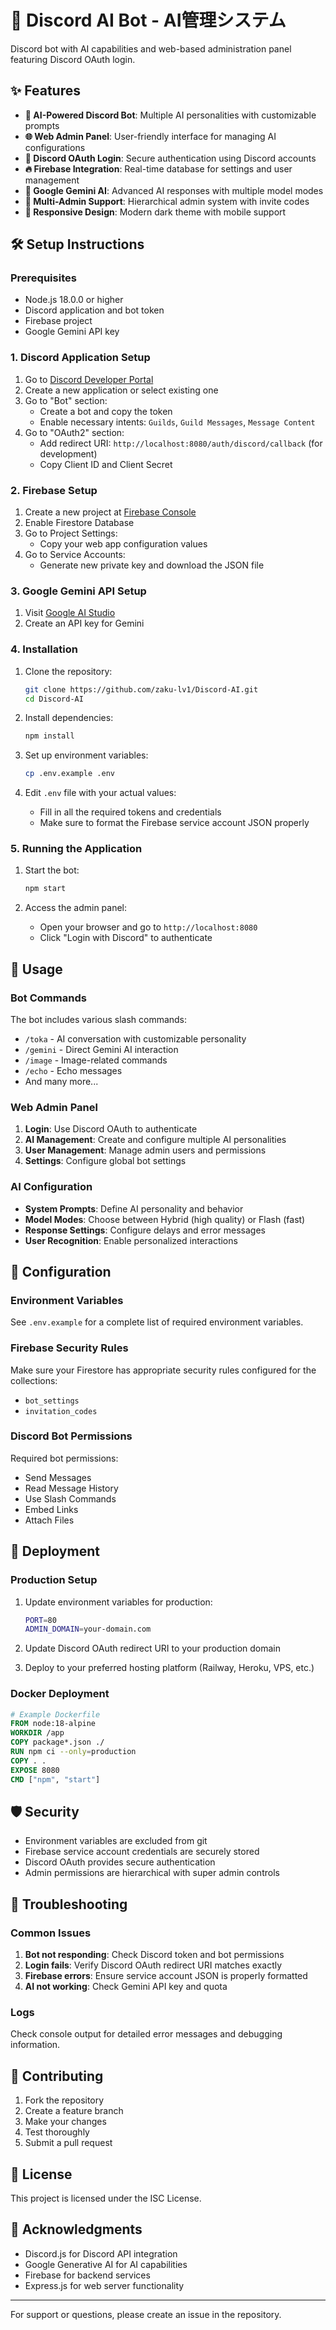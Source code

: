 # 🤖 Discord AI Bot - AI管理システム

Discord bot with AI capabilities and web-based administration panel featuring Discord OAuth login.

## ✨ Features

- **🤖 AI-Powered Discord Bot**: Multiple AI personalities with customizable prompts
- **🌐 Web Admin Panel**: User-friendly interface for managing AI configurations
- **🔐 Discord OAuth Login**: Secure authentication using Discord accounts
- **🔥 Firebase Integration**: Real-time database for settings and user management
- **🧠 Google Gemini AI**: Advanced AI responses with multiple model modes
- **👥 Multi-Admin Support**: Hierarchical admin system with invite codes
- **📱 Responsive Design**: Modern dark theme with mobile support

## 🛠️ Setup Instructions

### Prerequisites

- Node.js 18.0.0 or higher
- Discord application and bot token
- Firebase project
- Google Gemini API key

### 1. Discord Application Setup

1. Go to [Discord Developer Portal](https://discord.com/developers/applications)
2. Create a new application or select existing one
3. Go to "Bot" section:
   - Create a bot and copy the token
   - Enable necessary intents: `Guilds`, `Guild Messages`, `Message Content`
4. Go to "OAuth2" section:
   - Add redirect URI: `http://localhost:8080/auth/discord/callback` (for development)
   - Copy Client ID and Client Secret

### 2. Firebase Setup

1. Create a new project at [Firebase Console](https://console.firebase.google.com/)
2. Enable Firestore Database
3. Go to Project Settings:
   - Copy your web app configuration values
4. Go to Service Accounts:
   - Generate new private key and download the JSON file

### 3. Google Gemini API Setup

1. Visit [Google AI Studio](https://ai.google.dev/)
2. Create an API key for Gemini

### 4. Installation

1. Clone the repository:
   ```bash
   git clone https://github.com/zaku-lv1/Discord-AI.git
   cd Discord-AI
   ```

2. Install dependencies:
   ```bash
   npm install
   ```

3. Set up environment variables:
   ```bash
   cp .env.example .env
   ```
   
4. Edit `.env` file with your actual values:
   - Fill in all the required tokens and credentials
   - Make sure to format the Firebase service account JSON properly

### 5. Running the Application

1. Start the bot:
   ```bash
   npm start
   ```

2. Access the admin panel:
   - Open your browser and go to `http://localhost:8080`
   - Click "Login with Discord" to authenticate

## 🎯 Usage

### Bot Commands

The bot includes various slash commands:
- `/toka` - AI conversation with customizable personality
- `/gemini` - Direct Gemini AI interaction
- `/image` - Image-related commands
- `/echo` - Echo messages
- And many more...

### Web Admin Panel

1. **Login**: Use Discord OAuth to authenticate
2. **AI Management**: Create and configure multiple AI personalities
3. **User Management**: Manage admin users and permissions
4. **Settings**: Configure global bot settings

### AI Configuration

- **System Prompts**: Define AI personality and behavior
- **Model Modes**: Choose between Hybrid (high quality) or Flash (fast)
- **Response Settings**: Configure delays and error messages
- **User Recognition**: Enable personalized interactions

## 🔧 Configuration

### Environment Variables

See `.env.example` for a complete list of required environment variables.

### Firebase Security Rules

Make sure your Firestore has appropriate security rules configured for the collections:
- `bot_settings`
- `invitation_codes`

### Discord Bot Permissions

Required bot permissions:
- Send Messages
- Read Message History
- Use Slash Commands
- Embed Links
- Attach Files

## 🚀 Deployment

### Production Setup

1. Update environment variables for production:
   ```bash
   PORT=80
   ADMIN_DOMAIN=your-domain.com
   ```

2. Update Discord OAuth redirect URI to your production domain

3. Deploy to your preferred hosting platform (Railway, Heroku, VPS, etc.)

### Docker Deployment

```dockerfile
# Example Dockerfile
FROM node:18-alpine
WORKDIR /app
COPY package*.json ./
RUN npm ci --only=production
COPY . .
EXPOSE 8080
CMD ["npm", "start"]
```

## 🛡️ Security

- Environment variables are excluded from git
- Firebase service account credentials are securely stored
- Discord OAuth provides secure authentication
- Admin permissions are hierarchical with super admin controls

## 🐛 Troubleshooting

### Common Issues

1. **Bot not responding**: Check Discord token and bot permissions
2. **Login fails**: Verify Discord OAuth redirect URI matches exactly
3. **Firebase errors**: Ensure service account JSON is properly formatted
4. **AI not working**: Check Gemini API key and quota

### Logs

Check console output for detailed error messages and debugging information.

## 🤝 Contributing

1. Fork the repository
2. Create a feature branch
3. Make your changes
4. Test thoroughly
5. Submit a pull request

## 📄 License

This project is licensed under the ISC License.

## 🙏 Acknowledgments

- Discord.js for Discord API integration
- Google Generative AI for AI capabilities
- Firebase for backend services
- Express.js for web server functionality

---

For support or questions, please create an issue in the repository.